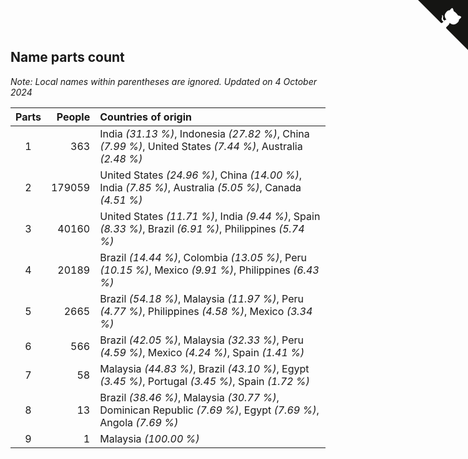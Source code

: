 ## Name parts count

*Note: Local names within parentheses are ignored.*
*Updated on  4 October 2024*

| Parts | People | Countries of origin |
| :--: | ---: | :--- |
| 1 | 363 | India *(31.13 %)*, Indonesia *(27.82 %)*, China *(7.99 %)*, United States *(7.44 %)*, Australia *(2.48 %)* |
| 2 | 179059 | United States *(24.96 %)*, China *(14.00 %)*, India *(7.85 %)*, Australia *(5.05 %)*, Canada *(4.51 %)* |
| 3 | 40160 | United States *(11.71 %)*, India *(9.44 %)*, Spain *(8.33 %)*, Brazil *(6.91 %)*, Philippines *(5.74 %)* |
| 4 | 20189 | Brazil *(14.44 %)*, Colombia *(13.05 %)*, Peru *(10.15 %)*, Mexico *(9.91 %)*, Philippines *(6.43 %)* |
| 5 | 2665 | Brazil *(54.18 %)*, Malaysia *(11.97 %)*, Peru *(4.77 %)*, Philippines *(4.58 %)*, Mexico *(3.34 %)* |
| 6 | 566 | Brazil *(42.05 %)*, Malaysia *(32.33 %)*, Peru *(4.59 %)*, Mexico *(4.24 %)*, Spain *(1.41 %)* |
| 7 | 58 | Malaysia *(44.83 %)*, Brazil *(43.10 %)*, Egypt *(3.45 %)*, Portugal *(3.45 %)*, Spain *(1.72 %)* |
| 8 | 13 | Brazil *(38.46 %)*, Malaysia *(30.77 %)*, Dominican Republic *(7.69 %)*, Egypt *(7.69 %)*, Angola *(7.69 %)* |
| 9 | 1 | Malaysia *(100.00 %)* |


<a href="https://github.com/JustinTimeCuber/wca_statistics" class="github-corner" aria-label="View source on Github"><svg width="80" height="80" viewBox="0 0 250 250" style="fill:#151513; color:#fff; position: absolute; top: 0; border: 0; right: 0;" aria-hidden="true"><path d="M0,0 L115,115 L130,115 L142,142 L250,250 L250,0 Z"></path><path d="M128.3,109.0 C113.8,99.7 119.0,89.6 119.0,89.6 C122.0,82.7 120.5,78.6 120.5,78.6 C119.2,72.0 123.4,76.3 123.4,76.3 C127.3,80.9 125.5,87.3 125.5,87.3 C122.9,97.6 130.6,101.9 134.4,103.2" fill="currentColor" style="transform-origin: 130px 106px;" class="octo-arm"></path><path d="M115.0,115.0 C114.9,115.1 118.7,116.5 119.8,115.4 L133.7,101.6 C136.9,99.2 139.9,98.4 142.2,98.6 C133.8,88.0 127.5,74.4 143.8,58.0 C148.5,53.4 154.0,51.2 159.7,51.0 C160.3,49.4 163.2,43.6 171.4,40.1 C171.4,40.1 176.1,42.5 178.8,56.2 C183.1,58.6 187.2,61.8 190.9,65.4 C194.5,69.0 197.7,73.2 200.1,77.6 C213.8,80.2 216.3,84.9 216.3,84.9 C212.7,93.1 206.9,96.0 205.4,96.6 C205.1,102.4 203.0,107.8 198.3,112.5 C181.9,128.9 168.3,122.5 157.7,114.1 C157.9,116.9 156.7,120.9 152.7,124.9 L141.0,136.5 C139.8,137.7 141.6,141.9 141.8,141.8 Z" fill="currentColor" class="octo-body"></path></svg></a><style>.github-corner:hover .octo-arm{animation:octocat-wave 560ms ease-in-out}@keyframes octocat-wave{0%,100%{transform:rotate(0)}20%,60%{transform:rotate(-25deg)}40%,80%{transform:rotate(10deg)}}@media (max-width:500px){.github-corner:hover .octo-arm{animation:none}.github-corner .octo-arm{animation:octocat-wave 560ms ease-in-out}}</style>
